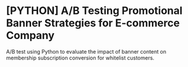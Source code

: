 # [PYTHON] A/B Testing Promotional Banner Strategies for E-commerce Company
A/B test using Python to evaluate the impact of banner content on membership subscription conversion for whitelist customers. 
